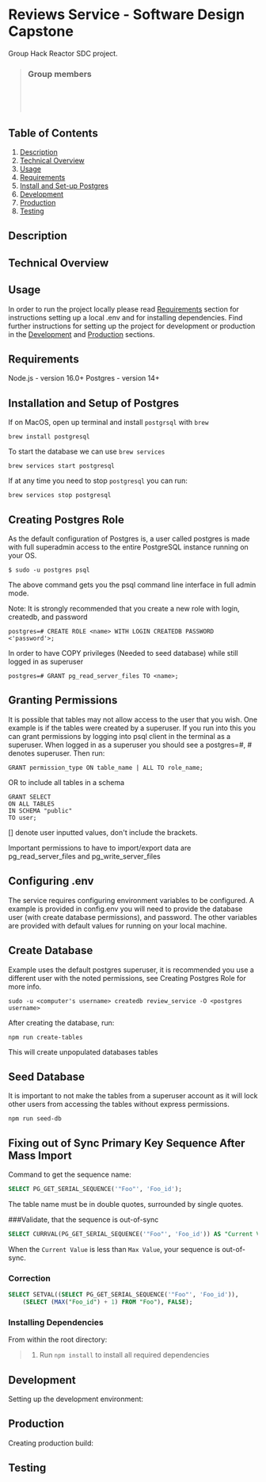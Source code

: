 # Reviews Service - Software Design Capstone

Group Hack Reactor SDC project.

> ### Group members<br>
> <br>
> <br>
>  <br>

## Table of Contents

1. [Description](#description)
2. [Technical Overview](#technical-overview)
3. [Usage](#usage)
4. [Requirements](#requirements)
5. [Install and Set-up Postgres](#installation-and-setup-of-postgres)
5. [Development](#development)
6. [Production](#production)
7. [Testing](#testing)

## Description



## Technical Overview



## Usage
In order to run the project locally please read [Requirements](#requirements) section for instructions setting up a local .env and for installing dependencies. Find further instructions for setting up the project for development or production in the [Development](#development) and [Production](#production) sections.

## Requirements

Node.js - version 16.0+
Postgres - version 14+

## Installation and Setup of Postgres
If on MacOS, open up terminal and install `postgrsql` with `brew`
```
brew install postgresql
```
To start the database we can use `brew services`
```
brew services start postgresql
```
If at any time you need to stop `postgresql` you can run:
```
brew services stop postgresql
```

## Creating Postgres Role
As the default configuration of Postgres is, a user called postgres is made with full superadmin access to the entire PostgreSQL instance running on your OS.
```
$ sudo -u postgres psql
```
The above command gets you the psql command line interface in full admin mode.

Note: It is strongly recommended that you create a new role with login, createdb, and password
```
postgres=# CREATE ROLE <name> WITH LOGIN CREATEDB PASSWORD <'password'>;
```
In order to have COPY privileges (Needed to seed database) while still logged in as superuser
```
postgres=# GRANT pg_read_server_files TO <name>;
```

## Granting Permissions
It is possible that tables may not allow access to the user that you wish. One example is if the tables were created by a superuser. If you run into this you can grant permissions by logging into psql client in the terminal as a superuser. When logged in as a superuser you should see a postgres=#, # denotes superuser. Then run:
```
GRANT permission_type ON table_name | ALL TO role_name;
```
OR to include all tables in a schema
```
GRANT SELECT
ON ALL TABLES
IN SCHEMA "public"
TO user;
```
[] denote user inputted values, don't include the brackets.

Important permissions to have to import/export data are pg_read_server_files and pg_write_server_files

## Configuring .env
The service requires configuring environment variables to be configured. A example is provided in config.env you will need to provide the database user (with create database permissions), and password. The other variables are provided with default values for running on your local machine.

## Create Database
Example uses the default postgres superuser, it is recommended you use a different user with the noted permissions, see Creating Postgres Role for more info.

```
sudo -u <computer's username> createdb review_service -O <postgres username>
```

After creating the database, run:
```
npm run create-tables
```
This will create unpopulated databases tables

## Seed Database
It is important to not make the tables from a superuser account as it will lock other users from accessing the tables without express permissions.
```
npm run seed-db
```

## Fixing out of Sync Primary Key Sequence After Mass Import

Command to get the sequence name:

```sql
SELECT PG_GET_SERIAL_SEQUENCE('"Foo"', 'Foo_id');

```
The table name must be in double quotes, surrounded by single quotes.

###Validate, that the sequence is out-of-sync

```sql
SELECT CURRVAL(PG_GET_SERIAL_SEQUENCE('"Foo"', 'Foo_id')) AS "Current Value", MAX("Foo_id") AS "Max Value" FROM "Foo";

```
When the `Current Value` is less than `Max Value`, your sequence is out-of-sync.

### Correction

```sql
SELECT SETVAL((SELECT PG_GET_SERIAL_SEQUENCE('"Foo"', 'Foo_id')),
	(SELECT (MAX("Foo_id") + 1) FROM "Foo"), FALSE);

```
### Installing Dependencies
From within the root directory:
> 1. Run ```npm install``` to install all required dependencies


## Development

Setting up the development environment:


## Production

Creating production build:


## Testing

